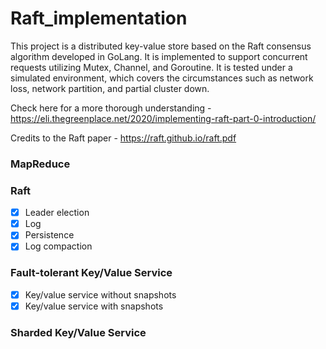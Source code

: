 # Raft_implementation
This project is a distributed key-value store based on the Raft consensus algorithm developed in GoLang. It is implemented to support concurrent requests utilizing Mutex, Channel, and Goroutine. It is tested under a simulated environment, which covers the circumstances such as network loss, network partition, and partial cluster down.  

Check here for a more thorough understanding -https://eli.thegreenplace.net/2020/implementing-raft-part-0-introduction/   

Credits to the Raft paper - https://raft.github.io/raft.pdf  

### MapReduce

### Raft
- [x] Leader election
- [x] Log
- [x] Persistence
- [x] Log compaction

### Fault-tolerant Key/Value Service
- [x] Key/value service without snapshots
- [x] Key/value service with snapshots

### Sharded Key/Value Service
